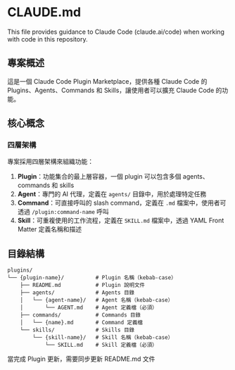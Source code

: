 # CLAUDE.md

This file provides guidance to Claude Code (claude.ai/code) when working with code in this repository.

## 專案概述

這是一個 Claude Code Plugin Marketplace，提供各種 Claude Code 的 Plugins、Agents、Commands 和 Skills，讓使用者可以擴充 Claude Code 的功能。

## 核心概念

### 四層架構

專案採用四層架構來組織功能：

1. **Plugin**：功能集合的最上層容器，一個 plugin 可以包含多個 agents、commands 和 skills
2. **Agent**：專門的 AI 代理，定義在 `agents/` 目錄中，用於處理特定任務
3. **Command**：可直接呼叫的 slash command，定義在 `.md` 檔案中，使用者可透過 `/plugin:command-name` 呼叫
4. **Skill**：可重複使用的工作流程，定義在 `SKILL.md` 檔案中，透過 YAML Front Matter 定義名稱和描述

## 目錄結構

```
plugins/
└── {plugin-name}/          # Plugin 名稱（kebab-case）
    ├── README.md           # Plugin 說明文件
    ├── agents/             # Agents 目錄
    │   └── {agent-name}/   # Agent 名稱（kebab-case）
    │       └── AGENT.md    # Agent 定義檔（必須）
    ├── commands/           # Commands 目錄
    │   └── {name}.md       # Command 定義檔
    └── skills/             # Skills 目錄
        └── {skill-name}/   # Skill 名稱（kebab-case）
            └── SKILL.md    # Skill 定義檔（必須）
```

當完成 Plugin 更新，需要同步更新 README.md 文件
